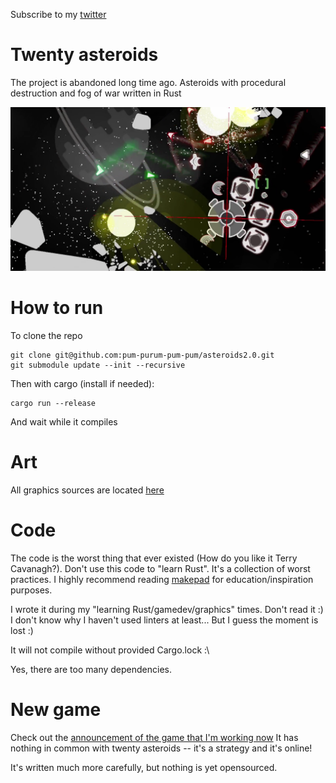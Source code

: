Subscribe to my [twitter](https://twitter.com/VladZhukov0)
# Twenty asteroids
The project is abandoned long time ago.
Asteroids with procedural destruction and fog of war written in Rust

![twenty asteroids](cover.png "Twenty asteroids")

# How to run

To clone the repo
```
git clone git@github.com:pum-purum-pum-pum/asteroids2.0.git
git submodule update --init --recursive
```

Then with cargo (install if needed):
```
cargo run --release
```
And wait while it compiles 

# Art
All graphics sources are located  [here](https://github.com/pum-purum-pum-pum/twenty_assets)

# Code
The code is the worst thing that ever existed (How do you like it Terry Cavanagh?). 
Don't use this code to "learn Rust". It's a collection of worst practices. I highly recommend reading [makepad](https://github.com/makepad/makepad) for education/inspiration purposes.

I wrote it during my "learning Rust/gamedev/graphics" times. Don't read it :) I don't know why I haven't used linters at least... But I guess the moment is lost :)

It will not compile without provided Cargo.lock :\ 

Yes, there are too many dependencies.

# New game
Check out the [announcement of the game that I'm working now](https://twitter.com/VladZhukov0/status/1288091150339969024?s=20)
It has nothing in common with twenty asteroids -- it's a strategy and it's online! 

It's written much more carefully, but nothing is yet opensourced.
